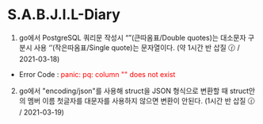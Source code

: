 # S.A.B.J.I.L-Diary

1. go에서 PostgreSQL 쿼리문 작성시 “”(큰따옴표/Double quotes)는 대소문자 구분시 사용  ‘’(작은따옴표/Single quote)는 문자열이다. (약 1시간 반 삽질 🕜 / 2021-03-18)
  - Error Code : <span style="color:red"> panic: pq: column "" does not exist </span>
2. go에서 "encoding/json"를 사용해 struct을 JSON 형식으로 변환할 때 struct안의 멤버 이름 첫글자를 대문자를 사용하지 않으면 변환이 안된다. (1시간 반 삽질 🕜 / 2021-03-19)
